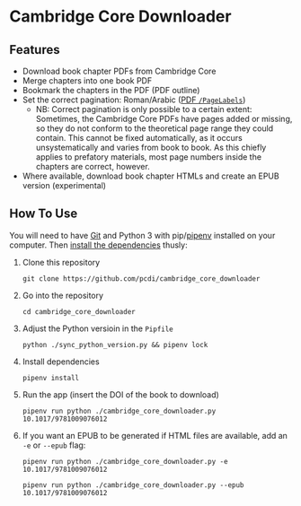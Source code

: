 # Cambridge Core Downloader
## Features
- Download book chapter PDFs from Cambridge Core
- Merge chapters into one book PDF
- Bookmark the chapters in the PDF (PDF outline)
- Set the correct pagination: Roman/Arabic ([PDF `/PageLabels`](https://www.w3.org/TR/2014/NOTE-WCAG20-TECHS-20140408/PDF17#PDF17-ex2))
  - NB: Correct pagination is only possible to a certain extent: Sometimes, the Cambridge Core PDFs have pages added or missing, so they do not conform to the theoretical page range they could contain. This cannot be fixed automatically, as it occurs unsystematically and varies from book to book. As this chiefly applies to prefatory materials, most page numbers inside the chapters are correct, however.
- Where available, download book chapter HTMLs and create an EPUB version (experimental)

## How To Use

You will need to have [Git](https://git-scm.com/) and Python 3 with pip/[pipenv](https://pipenv.pypa.io/en/latest/) installed on your computer.
Then [install the dependencies](https://pipenv.pypa.io/en/latest/basics/#example-pipenv-workflow) thusly:

1. Clone this repository  
    ```{shell}
    git clone https://github.com/pcdi/cambridge_core_downloader
    ```
2. Go into the repository
    ```{shell}
    cd cambridge_core_downloader
    ```
3. Adjust the Python versioin in the `Pipfile`
    ```{shell}
    python ./sync_python_version.py && pipenv lock
    ```
4. Install dependencies
    ```{shell}
    pipenv install
    ```
5. Run the app (insert the DOI of the book to download)
    ```{shell}
    pipenv run python ./cambridge_core_downloader.py 10.1017/9781009076012
    ```
6. If you want an EPUB to be generated if HTML files are available, add an `-e` or `--epub` flag:
    ```{shell}
    pipenv run python ./cambridge_core_downloader.py -e 10.1017/9781009076012
    ```
    ```{shell}
    pipenv run python ./cambridge_core_downloader.py --epub 10.1017/9781009076012
    ```
